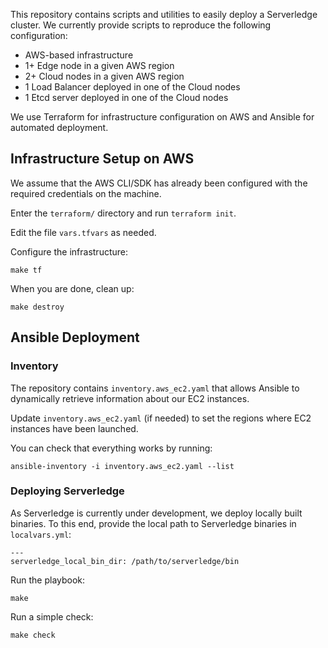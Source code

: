 This repository contains scripts and utilities to easily deploy a Serverledge
cluster. We currently provide scripts to reproduce the following configuration:

- AWS-based infrastructure 
- 1+ Edge node in a given AWS region
- 2+ Cloud nodes in a given AWS region
- 1 Load Balancer deployed in one of the Cloud nodes
- 1 Etcd server deployed in one of the Cloud nodes

We use Terraform for infrastructure configuration on AWS and Ansible for automated
deployment.

## Infrastructure Setup on AWS

We assume that the AWS CLI/SDK has already been configured with the required
credentials on the machine.

Enter the `terraform/` directory and run `terraform init`.

Edit the file `vars.tfvars` as needed. 

Configure the infrastructure:

	make tf

When you are done, clean up:

	make destroy

## Ansible Deployment

### Inventory

The repository contains `inventory.aws_ec2.yaml` that allows Ansible to
dynamically retrieve information about our EC2 instances.

Update `inventory.aws_ec2.yaml` (if needed) to set the regions where EC2
instances have been launched.

You can check that everything works by running:

	ansible-inventory -i inventory.aws_ec2.yaml --list

### Deploying Serverledge

As Serverledge is currently under development, we deploy locally built binaries.
To this end, provide the local path to Serverledge binaries in `localvars.yml`:

	---
	serverledge_local_bin_dir: /path/to/serverledge/bin

Run the playbook:

	make

Run a simple check:

	make check
